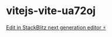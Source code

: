 # vitejs-vite-ua72oj

[Edit in StackBlitz next generation editor ⚡️](https://stackblitz.com/~/github.com/yogang1888/vitejs-vite-ua72oj)